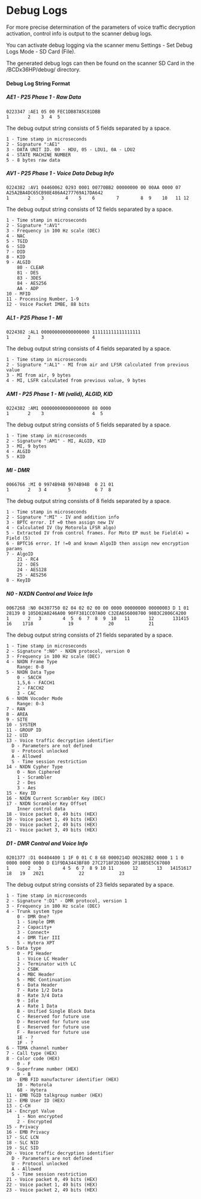 # Debug Logs

For more precise determination of the parameters of voice traffic decryption activation, control info is output to the scanner debug logs.

You can activate debug logging via the scanner menu Settings - Set Debug Logs Mode - SD Card (File). 

The generated debug logs can then be found on the scanner SD Card in the /BCDx36HP/debug/ directory.

#### Debug Log String Format

##### AE1 - P25 Phase 1 - Raw Data

```
0223347 :AE1 05 00 FEC1DB87A5C81DBB
1       2    3  4  5 
```
The debug output string consists of 5 fields separated by a space.
```
1 - Time stamp in microseconds
2 - Signature ":AE1"
3 - DATA UNIT ID. 00 - HDU, 05 - LDU1, 0A - LDU2 
4 - STATE MACHINE NUMBER
5 - 8 bytes raw data
```

##### AV1 - P25 Phase 1 - Voice Data Debug Info

```
0224382 :AV1 04460062 0293 0001 00770BB2 00000000 00 00AA 0000 07 A25A2BA4DC65CB98E486A4277769A17DA642
1       2    3        4    5    6        7        8  9    10   11 12
```
The debug output string consists of 12 fields separated by a space.
```
1 - Time stamp in microseconds
2 - Signature ":AV1"
3 - Frequency in 100 Hz scale (DEC)
4 - NAC
5 - TGID
6 - SID
7 - DID
8 - KID
9 - ALGID
    80 - CLEAR
    81 - DES
    83 - 3DES
    84 - AES256
    AA - ADP
10 - MFID
11 - Processing Number, 1-9
12 - Voice Packet IMBE, 88 bits
```

##### AL1 - P25 Phase 1 - MI

```
0224382 :AL1 000000000000000000 111111111111111111
1       2    3                  4
```
The debug output string consists of 4 fields separated by a space.
```
1 - Time stamp in microseconds
2 - Signature ":AL1" - MI from air and LFSR calculated from previous value
3 - MI from air, 9 bytes
4 - MI, LSFR calculated from previous value, 9 bytes
```

##### AM1 - P25 Phase 1 - MI (valid), ALGID, KID
```
0224382 :AM1 000000000000000000 80 0000
1       2    3                  4  5
```
The debug output string consists of 5 fields separated by a space.
```
1 - Time stamp in microseconds
2 - Signature ":AM1" - MI, ALGID, KID
3 - MI, 9 bytes 
4 - ALGID
5 - KID
```

##### MI - DMR

```
0066766 :MI 0 9974B94B 9974B94B  0 21 01
1       2   3 4        5         6 7  8
```
The debug output string consists of 8 fields separated by a space.

```
1 - Time stamp in microseconds
2 - Signature ":MI" - IV and addition info
3 - BPTC error. If =0 then assign new IV
4 - Calculated IV (by Motorola LFSR algo)
5 - Extracted IV from control frames. For Moto EP must be Field(4) = Field (5)
6 - BPTC16 error. If !=0 and known AlgoID then assign new encryption params
7 - AlgoID
    21 - RC4
    22 - DES
    24 - AES128
    25 - AES256
8 - KeyID
```
##### N0 - NXDN Control and Voice Info

```
0067268 :N0 04307750 02 04 02 02 00 00 0000 00000000 00000003 D 1 01 28139 0 105D02A0246A00 90FF381CC07A00 C32EA656008700 98B3C2806C4200 
1       2   3        4  5  6  7  8  9  10   11       12       131415 16    1718             19             20             21
```
The debug output string consists of 21 fields separated by a space.

```
1 - Time stamp in microseconds
2 - Signature ":N0" - NXDN protocol, version 0
3 - Frequency in 100 Hz scale (DEC)
4 - NXDN Frame Type
    Range: 0-8
5 - NXDN Data Type
    0 - SACCH
    1,5,6 - FACCH1
    2 - FACCH2
    3 - CAC
6 - NXDN Vocoder Mode
    Range: 0-3
7 - RAN
8 - AREA
9 - SITE
10 - SYSTEM
11 - GROUP ID
12 - UID
13 - Voice traffic decryption identifier
  D - Parameters are not defined
  U - Protocol unlocked
  A - Allowed
  S - Time session restriction
14 - NXDN Cypher Type
    0 - Non Ciphered
    1 - Scrambler
    2 - Des
    3 - Aes
15 - Key ID
16 - NXDN Current Scrambler Key (DEC)
17 - NXDN Scrambler Key Offset
    Inner control data
18 - Voice packet 0, 49 bits (HEX)
19 - Voice packet 1, 49 bits (HEX)
20 - Voice packet 2, 49 bits (HEX)
21 - Voice packet 3, 49 bits (HEX)
```

##### D1 - DMR Control and Voice Info

```
0201377 :D1 04404400 1 1F 0 01 C 8 68 0000214D 002628B2 0000 1 1 0 0000 0000 0000 D E1F9DA3443BF80 27C2718F2D3600 2F18B5E5C67080 
1       2   3        4 5  6 7  8 9 10 11       12       13   14151617   18   19   2021             22             23
```

The debug output string consists of 23 fields separated by a space.

```
1 - Time stamp in microseconds
2 - Signature ":D1" - DMR protocol, version 1
3 - Frequency in 100 Hz scale (DEC)
4 - Trunk system type
    0 - DMR One?
    1 - Simple DMR
    2 - Capacity+
    3 - Connect+
    4 - DMR Tier III
    5 - Hytera XPT
5 - Data type
    0 - PI Header
    1 - Voice LC Header
    2 - Terminator with LC
    3 - CSBK
    4 - MBC Header
    5 - MBC Continuation
    6 - Data Header
    7 - Rate 1/2 Data
    8 - Rate 3/4 Data
    9 - Idle
    A - Rate 1 Data
    B - Unified Single Block Data
    C - Reserved for future use
    D - Reserved for future use
    E - Reserved for future use
    F - Reserved for future use
    1E - ?
    1F - ?
6 - TDMA channel number
7 - Call type (HEX)
8 - Color code (HEX)
    0 - F
9 - Superframe number (HEX)
    0 - B
10 - EMB FID manufacturer identifier (HEX)
    10 - Motorola
    68 - Hytera
11 - EMB TGID talkgroup number (HEX)
12 - EMB User ID (HEX)
13 - C-CH 
14 - Encrypt Value
    1 - Non encrypted
    2 - Encrypted
15 - Privacy
16 - EMB Privacy
17 - SLC LCN
18 - SLC NID
19 - SLC SID
20 - Voice traffic decryption identifier
  D - Parameters are not defined
  U - Protocol unlocked
  A - Allowed
  S - Time session restriction
21 - Voice packet 0, 49 bits (HEX)
22 - Voice packet 1, 49 bits (HEX)
23 - Voice packet 2, 49 bits (HEX)
```


